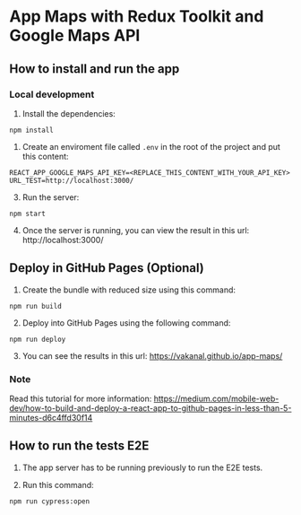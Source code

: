 # App Maps with Redux Toolkit and Google Maps API

## How to install and run the app

### Local development

1. Install the dependencies:
```
npm install
```
1. Create an enviroment file called `.env` in the root of the project and put this content:
```
REACT_APP_GOOGLE_MAPS_API_KEY=<REPLACE_THIS_CONTENT_WITH_YOUR_API_KEY>
URL_TEST=http://localhost:3000/
```
3. Run the server:
```
npm start
```
4. Once the server is running, you can view the result in this url: http://localhost:3000/

## Deploy in GitHub Pages (Optional)

1. Create the bundle with reduced size using this command:
```
npm run build
```
2. Deploy into GitHub Pages using the following command:
```
npm run deploy
```
3. You can see the results in this url: https://vakanal.github.io/app-maps/

### Note
Read this tutorial for more information:
https://medium.com/mobile-web-dev/how-to-build-and-deploy-a-react-app-to-github-pages-in-less-than-5-minutes-d6c4ffd30f14

## How to run the tests E2E

1. The app server has to be running previously to run the E2E tests.

2. Run this command:
```
npm run cypress:open
```
